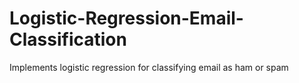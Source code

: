 # Logistic-Regression-Email-Classification
Implements logistic regression for classifying email as ham or spam

